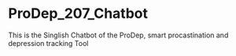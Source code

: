 # ProDep_207_Chatbot
This is the Singlish Chatbot of the ProDep, smart procastination and depression tracking Tool
